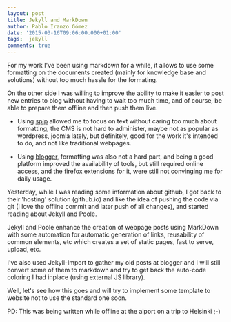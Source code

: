 ```yaml
---
layout: post
title: Jekyll and MarkDown
author: Pablo Iranzo Gómez
date: '2015-03-16T09:06:00.000+01:00'
tags:  jekyll
comments: true
---
```

For my work I've been using markdown for a while, it allows to use some formatting on the documents created (mainly for knowledge base and solutions) without too much hassle for the formating.

On the other side I was willing to improve the ability to make it easier to post new entries to blog without having to wait too much time, and of course, be able to prepare them offline and then push them live.

- Using [spip](http://www.spip.net) allowed me to focus on text without  caring too much about formatting, the CMS is not hard to administer, maybe  not as popular as wordpress, joomla lately, but definitely, good for the  work it's intended to do, and not like traditional webpages.

- Using [blogger](http://www.blogger.com), formatting was also not a hard  part, and being a good platform improved the availability of tools, but  still required online access, and the firefox extensions for it, were still  not convinging me for daily usage.

Yesterday, while I was reading some information about github, I got back to their 'hosting' solution (github.io) and like the idea of pushing the code via git (I love the offline commit and later push of all changes), and started reading about Jekyll and Poole.

Jekyll and Poole enhance the creation of webpage posts using MarkDown with some automation for automatic generation of links, reusability of common elements, etc which creates a set of static pages, fast to serve, upload, etc.

I've also used Jekyll-Import to gather my old posts at blogger and I will still convert some of them to markdown and try to get back the auto-code coloring I had inplace (using external JS library).

Well, let's see how this goes and will try to implement some template to website not to use the standard one soon.

PD: This was being written while offline at the aiport on a trip to Helsinki ;-)
